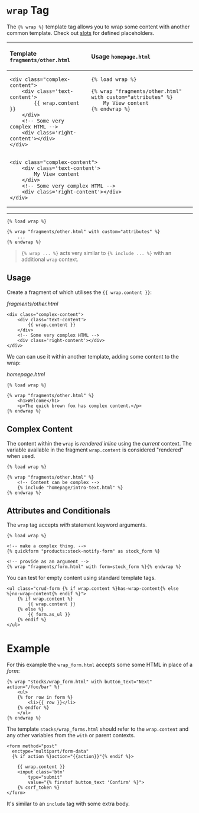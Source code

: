 # `wrap` Tag

The `{% wrap %}` template tag allows you to wrap some content with another common template. Check out [slots](./wrap-slots.md) for defined placeholders.


<table width="100%">
<thead><tr>
  <th align="left">

  Template `fragments/other.html`

  </th>
  <th align="left">

  Usage `homepage.html`

  </th>
</tr></thead>
<tbody>
<tr valign="top">
<td>

```jinja2
<div class="complex-content">
    <div class='text-content'>
        {{ wrap.content }}
    </div>
    <!-- Some very complex HTML -->
    <div class='right-content'></div>
</div>
```

</td>
<td>


```jinja
{% load wrap %}

{% wrap "fragments/other.html" with custom="attributes" %}
    My View content
{% endwrap %}
```

</td>
</tr>
<tr>
<td colspan="2">

```jinja2
<div class="complex-content">
    <div class='text-content'>
        My View content
    </div>
    <!-- Some very complex HTML -->
    <div class='right-content'></div>
</div>
```

</td>
</tr>
</tbody></table>

---

```jinja
{% load wrap %}

{% wrap "fragments/other.html" with custom="attributes" %}
    ...
{% endwrap %}
```

> `{% wrap ... %}` acts very similar to `{% include ... %}` with an additional `wrap` context.

## Usage

Create a fragment of which utilises the `{{ wrap.content }}`:

_fragments/other.html_
```jinja2
<div class="complex-content">
    <div class='text-content'>
        {{ wrap.content }}
    </div>
    <!-- Some very complex HTML -->
    <div class='right-content'></div>
</div>
```

We can can use it within another template, adding some content to the wrap:

_homepage.html_
```jinja2
{% load wrap %}

{% wrap "fragments/other.html" %}
    <h1>Welcome</h1>
    <p>The quick brown fox has complex content.</p>
{% endwrap %}
```

## Complex Content

The content within the `wrap` is _rendered inline_ using the _current_ context. The variable available in the fragment `wrap.content` is considered "rendered" when used.


```jinja2
{% load wrap %}

{% wrap "fragments/other.html" %}
    <!-- Content can be complex -->
    {% include "homepage/intro-text.html" %}
{% endwrap %}
```


## Attributes and Conditionals

The `wrap` tag accepts _with_ statement keyword arguments.

```jinja2
{% load wrap %}

<!-- make a complex thing. -->
{% quickform "products:stock-notify-form" as stock_form %}

<!-- provide as an argument -->
{% wrap "fragments/form.html" with form=stock_form %}{% endwrap %}
```

You can test for empty content using standard template tags.

```jinja2
<ul class="crud-form {% if wrap.content %}has-wrap-content{% else %}no-wrap-content{% endif %}">
    {% if wrap.content %}
        {{ wrap.content }}
    {% else %}
        {{ form.as_ul }}
    {% endif %}
</ul>
```

# Example

For this example the `wrap_form.html` accepts some some HTML in place of a _form_:

```jinja2
{% wrap "stocks/wrap_form.html" with button_text="Next"  action="/foo/bar" %}
    <ul>
    {% for row in form %}
        <li>{{ row }}</li>
    {% endfor %}
    </ul>
{% endwrap %}
```

The template `stocks/wrap_forms.html` should refer to the `wrap.content` and any other variables from the `with` or parent contexts.

```jinja2
<form method="post"
  enctype="multipart/form-data"
  {% if action %}action="{{action}}"{% endif %}>

    {{ wrap.content }}
    <input class='btn'
        type="submit"
        value="{% firstof button_text 'Confirm' %}">
    {% csrf_token %}
</form>
```

It's similar to an `include` tag with some extra body.
